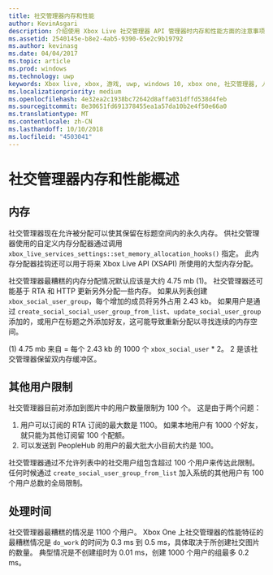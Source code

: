 ```yaml
---
title: 社交管理器内存和性能
author: KevinAsgari
description: 介绍使用 Xbox Live 社交管理器 API 管理器时内存和性能方面的注意事项。
ms.assetid: 2540145e-b8e2-4ab5-9390-65e2c9b19792
ms.author: kevinasg
ms.date: 04/04/2017
ms.topic: article
ms.prod: windows
ms.technology: uwp
keywords: Xbox live, xbox, 游戏, uwp, windows 10, xbox one, 社交管理器, 人脉
ms.localizationpriority: medium
ms.openlocfilehash: 4e32ea2c1938bc72642d8affa031dffd538d4feb
ms.sourcegitcommit: 8e30651fd691378455ea1a57da10b2e4f50e66a0
ms.translationtype: MT
ms.contentlocale: zh-CN
ms.lasthandoff: 10/10/2018
ms.locfileid: "4503041"
---
```

# <a name="social-manager-memory-and-performance-overview"></a>社交管理器内存和性能概述

## <a name="memory"></a>内存
社交管理器现在允许被分配可以使其保留在标题空间内的永久内存。 供社交管理器使用的自定义内存分配器通过调用 `xbox_live_services_settings::set_memory_allocation_hooks()` 指定。 此内存分配器挂钩还可以用于将来 Xbox Live API (XSAPI) 所使用的大型内存分配。

社交管理器最糟糕的内存分配情况默认应该是大约 4.75 mb (1)。 社交管理器还可能基于 RTA 和 HTTP 更新另外分配一些内存。 如果从列表创建 `xbox_social_user_group`，每个增加的成员将另外占用 2.43 kb。 如果用户是通过 `create_social_social_user_group_from_list`、`update_social_user_group` 添加的，或用户在标题之外添加好友，这可能导致重新分配以寻找连续的内存空间。

(1) 4.75 mb 来自 = 每个 2.43 kb 的 1000 个 `xbox_social_user` * 2。 2 是该社交管理器保留双内存缓冲区。

## <a name="additional-user-limits"></a>其他用户限制
社交管理器目前对添加到图片中的用户数量限制为 100 个。 这是由于两个问题：

1. 用户可以订阅的 RTA 订阅的最大数是 1100。 如果本地用户有 1000 个好友，就只能为其他订阅留 100 个配额。
2. 可以发送到 PeopleHub 的用户的最大批大小目前大约是 100。

社交管理器通过不允许列表中的社交用户组包含超过 100 个用户来传达此限制。 任何时候通过 `create_social_user_group_from_list` 加入系统的其他用户有 100 个用户总数的全局限制。

## <a name="processing-time"></a>处理时间
社交管理器最糟糕的情况是 1100 个用户。 Xbox One 上社交管理器的性能特征的最糟糕情况是 `do_work` 的时间为 0.3 ms 到 0.5 ms，具体取决于所创建社交图片的数量。 典型情况是不创建组时为 0.01 ms，创建 1000 个用户的组最多 0.2 ms。
